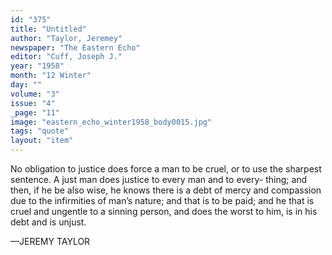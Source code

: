 ```yaml
---
id: "375"
title: "Untitled"
author: "Taylor, Jeremey"
newspaper: "The Eastern Echo"
editor: "Cuff, Joseph J."
year: "1958"
month: "12 Winter"
day: ""
volume: "3"
issue: "4"
_page: "11"
image: "eastern_echo_winter1958_body0015.jpg"
tags: "quote"
layout: "item"
---
```

No obligation to justice does force a man to be cruel, or to use the
sharpest sentence. A just man does justice to every man and to every-
thing; and then, if he be also wise, he knows there is a debt of mercy
and compassion due to the infirmities of man’s nature; and that is to be
paid; and he that is cruel and ungentle to a sinning person, and does
the worst to him, is in his debt and is unjust.

—JEREMY TAYLOR
